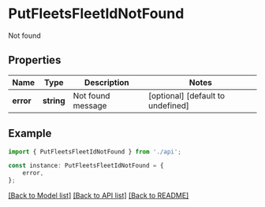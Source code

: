 # PutFleetsFleetIdNotFound

Not found

## Properties

Name | Type | Description | Notes
------------ | ------------- | ------------- | -------------
**error** | **string** | Not found message | [optional] [default to undefined]

## Example

```typescript
import { PutFleetsFleetIdNotFound } from './api';

const instance: PutFleetsFleetIdNotFound = {
    error,
};
```

[[Back to Model list]](../README.md#documentation-for-models) [[Back to API list]](../README.md#documentation-for-api-endpoints) [[Back to README]](../README.md)
